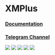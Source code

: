 # XMPlus

### [Documentation](https://xcode75.github.io/XMPlusDocs/)

### [Telegram Channel](https://t.me/XManagerPlus)

![](https://raw.githubusercontent.com/xcode75/XManagerPlus/xmplus/img/xm5.png)
![](https://raw.githubusercontent.com/xcode75/XManagerPlus/xmplus/img/xm1.png)
![](https://raw.githubusercontent.com/xcode75/XManagerPlus/xmplus/img/xm2.png)
![](https://raw.githubusercontent.com/xcode75/XManagerPlus/xmplus/img/xm3.png)
![](https://raw.githubusercontent.com/xcode75/XManagerPlus/xmplus/img/xm4.png)
